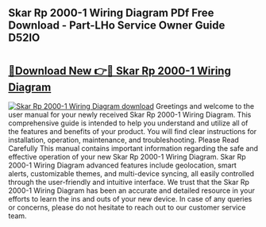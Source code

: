 ## Skar Rp 2000-1 Wiring Diagram PDf Free Download - Part-LHo Service Owner Guide D52IO

# <h2><a href="http://dftsth.blite.top/?on=Skar+Rp+2000-1+Wiring+Diagram">🔗Download New 👉🔴 Skar Rp 2000-1 Wiring Diagram</a></h2>

[![Skar Rp 2000-1 Wiring Diagram download](https://i.imgur.com/lujVjoI.png)](http://dftsth.blite.top/?on=Skar+Rp+2000-1+Wiring+Diagram)
Greetings and welcome to the user manual for your newly received Skar Rp 2000-1 Wiring Diagram. This comprehensive guide is intended to help you understand and utilize all of the features and benefits of your product. You will find clear instructions for installation, operation, maintenance, and troubleshooting. Please Read Carefully This manual contains important information regarding the safe and effective operation of your new Skar Rp 2000-1 Wiring Diagram. Skar Rp 2000-1 Wiring Diagram advanced features include geolocation, smart alerts, customizable themes, and multi-device syncing, all easily controlled through the user-friendly and intuitive interface. We trust that the Skar Rp 2000-1 Wiring Diagram has been an accurate and detailed resource in your efforts to learn the ins and outs of your new device. In case of any queries or concerns, please do not hesitate to reach out to our customer service team.
